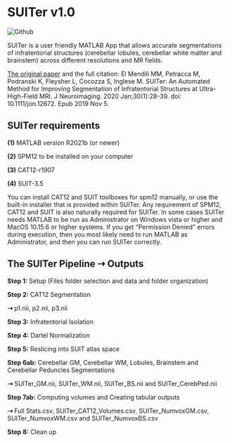 # SUITer v1.0


![Github](https://user-images.githubusercontent.com/83271085/208666444-ee273897-7b59-4840-946c-965893d3bf6e.png)



SUITer is a user friendly MATLAB App that allows accurate segmentations of infratentorial structures (cerebellar lobules, cerebellar white matter and brainstem) across different resolutions and MR fields.


[The original paper](https://onlinelibrary.wiley.com/doi/10.1111/jon.12672) and the full citation:
El Mendili MM, Petracca M, Podranski K, Fleysher L, Cocozza S, Inglese M. SUITer: An Automated Method for Improving Segmentation of Infratentorial Structures at Ultra-High-Field MRI. J Neuroimaging. 2020 Jan;30(1):28-39. doi: 10.1111/jon.12672. Epub 2019 Nov 5.


## SUITer requirements

**(1)**	MATLAB version R2021b (or newer) 

**(2)**	SPM12 to be installed on your computer

**(3)**	CAT12-r1907

**(4)**	SUIT-3.5

You can install CAT12 and SUIT toolboxes for spm12 manually, or use the built-in installer that is provided within SUITer.
Any requirement of SPM12, CAT12 and SUIT is also naturally required for SUITer.
In some cases SUITer needs MATLAB to be run as Administrator on Windows vista or higher and MacOS 10.15.6 or higher systems. If you get “Permission Denied” errors during execution, then you most likely need to run MATLAB as Administrator, and then you can run SUITer correctly.


## The SUITer Pipeline ⇢ Outputs
**Step 1:** Setup (Files folder selection and data and folder organization) 

**Step 2:** CAT12 Segmentation

**⇢** p1.nii, p2.nii, p3.nii

**Step 3:** Infratentorial Isolation

**Step 4:** Dartel Normalization

**Step 5:** Reslicing into SUIT atlas space 

**Step 6ab:** Cerebellar GM, Cerebellar WM, Lobules, Brainstem and Cerebellar Peduncles Segmentations

**⇢** SUITer_GM.nii, SUITer_WM.nii, SUITer_BS.nii and SUITer_CerebPed.nii

**Step 7ab:** Computing volumes and Creating tabular outputs

**⇢** Full Stats.csv,	SUITer_CAT12_Volumes.csv, SUITer_NumvoxGM.csv, SUITer_NumvoxWM.csv and SUITer_NumvoxBS.csv 

**Step 8:** Clean up
